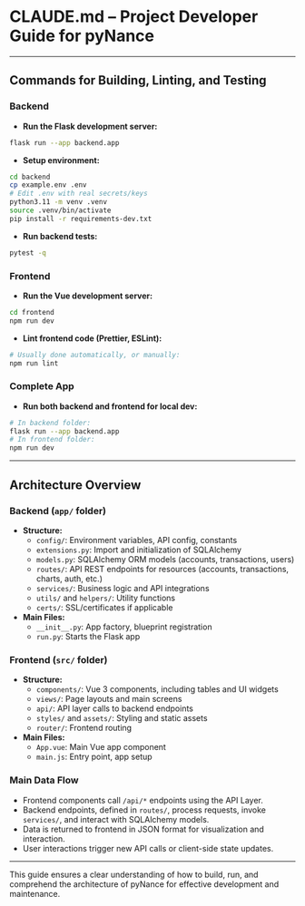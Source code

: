 # CLAUDE.md – Project Developer Guide for pyNance

---

## Commands for Building, Linting, and Testing

### Backend
- **Run the Flask development server:**
```sh
flask run --app backend.app
```
- **Setup environment:**
```sh
cd backend
cp example.env .env
# Edit .env with real secrets/keys
python3.11 -m venv .venv
source .venv/bin/activate
pip install -r requirements-dev.txt
```
- **Run backend tests:**
```sh
pytest -q
```

### Frontend
- **Run the Vue development server:**
```sh
cd frontend
npm run dev
```
- **Lint frontend code (Prettier, ESLint):**
```sh
# Usually done automatically, or manually:
npm run lint
```

### Complete App
- **Run both backend and frontend for local dev:**
```sh
# In backend folder:
flask run --app backend.app
# In frontend folder:
npm run dev
```

---

## Architecture Overview

### Backend (`app/` folder)
- **Structure:**
  - `config/`: Environment variables, API config, constants
  - `extensions.py`: Import and initialization of SQLAlchemy
  - `models.py`: SQLAlchemy ORM models (accounts, transactions, users)
  - `routes/`: API REST endpoints for resources (accounts, transactions, charts, auth, etc.)
  - `services/`: Business logic and API integrations
  - `utils/` and `helpers/`: Utility functions
  - `certs/`: SSL/certificates if applicable
- **Main Files:**
  - `__init__.py`: App factory, blueprint registration
  - `run.py`: Starts the Flask app

### Frontend (`src/` folder)
- **Structure:**
  - `components/`: Vue 3 components, including tables and UI widgets
  - `views/`: Page layouts and main screens
  - `api/`: API layer calls to backend endpoints
  - `styles/` and `assets/`: Styling and static assets
  - `router/`: Frontend routing
- **Main Files:**
  - `App.vue`: Main Vue app component
  - `main.js`: Entry point, app setup

### Main Data Flow

- Frontend components call `/api/*` endpoints using the API Layer.
- Backend endpoints, defined in `routes/`, process requests, invoke `services/`, and interact with SQLAlchemy models.
- Data is returned to frontend in JSON format for visualization and interaction.
- User interactions trigger new API calls or client-side state updates.

---

This guide ensures a clear understanding of how to build, run, and comprehend the architecture of pyNance for effective development and maintenance.